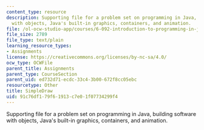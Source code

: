 ```yaml
---
content_type: resource
description: Supporting file for a problem set on programming in Java, building software
  with objects, Java's built-in graphics, containers, and animation.
file: /ol-ocw-studio-app/courses/6-092-introduction-to-programming-in-java-january-iap-2010/91c76df179f61913c7e01f07734299f4_SimpleDraw.java
file_size: 2789
file_type: text/plain
learning_resource_types:
- Assignments
license: https://creativecommons.org/licenses/by-nc-sa/4.0/
ocw_type: OCWFile
parent_title: Assignments
parent_type: CourseSection
parent_uid: ed732d71-ecdc-33c4-3b00-672f8cc05ebc
resourcetype: Other
title: SimpleDraw
uid: 91c76df1-79f6-1913-c7e0-1f07734299f4
---
```

Supporting file for a problem set on programming in Java, building software with objects, Java's built-in graphics, containers, and animation.
